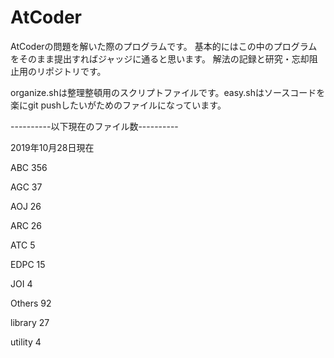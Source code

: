 # AtCoder

AtCoderの問題を解いた際のプログラムです。
基本的にはこの中のプログラムをそのまま提出すればジャッジに通ると思います。
解法の記録と研究・忘却阻止用のリポジトリです。

organize.shは整理整頓用のスクリプトファイルです。easy.shはソースコードを楽にgit pushしたいがためのファイルになっています。


----------以下現在のファイル数----------

2019年10月28日現在


ABC
     356
    
AGC
      37
    
AOJ
      26
    
ARC
      26
    
ATC
       5
    
EDPC
      15
    
JOI
       4
    
Others
      92
    
library
      27
    
utility
       4
    
